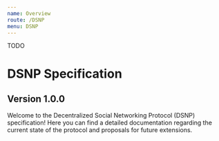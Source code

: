 ```yaml
---
name: Overview
route: /DSNP
menu: DSNP
---
```


TODO

# DSNP Specification

## Version 1.0.0

Welcome to the Decentralized Social Networking Protocol (DSNP) specification!
Here you can find a detailed documentation regarding the current state of the protocol and proposals for future extensions.
